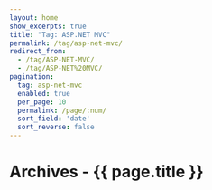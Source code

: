 ```yaml
---
layout: home
show_excerpts: true
title: "Tag: ASP.NET MVC"
permalink: /tag/asp-net-mvc/
redirect_from:
  - /tag/ASP-NET-MVC/
  - /tag/ASP-NET%20MVC/
pagination:
  tag: asp-net-mvc
  enabled: true
  per_page: 10
  permalink: /page/:num/
  sort_field: 'date'
  sort_reverse: false
---
```


<h1>Archives - {{ page.title }}</h1>
